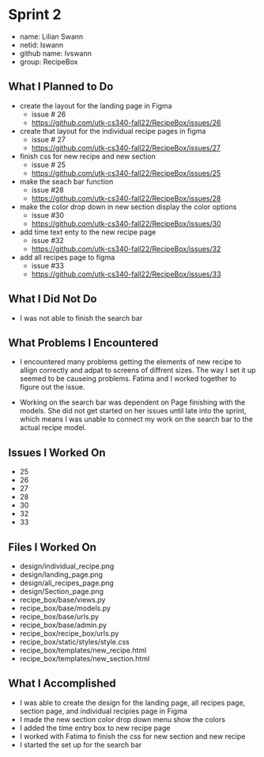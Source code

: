 # Sprint 2
- name: Lilian Swann
- netid: lswann
- github name: lvswann
- group: RecipeBox

## What I Planned to Do
- create the layout for the landing page in Figma
  - issue # 26
  - https://github.com/utk-cs340-fall22/RecipeBox/issues/26
- create that layout for the individual recipe pages in figma
  - issue # 27
  - https://github.com/utk-cs340-fall22/RecipeBox/issues/27
- finish css for new recipe and new section
  - issue # 25
  - https://github.com/utk-cs340-fall22/RecipeBox/issues/25
- make the seach bar function 
  - issue #28
  - https://github.com/utk-cs340-fall22/RecipeBox/issues/28
- make the color drop down in new section display the color options
  - issue #30
  - https://github.com/utk-cs340-fall22/RecipeBox/issues/30
- add time text enty to the new recipe page
  - issue #32
  - https://github.com/utk-cs340-fall22/RecipeBox/issues/32
- add all recipes page to figma
  - issue #33
  - https://github.com/utk-cs340-fall22/RecipeBox/issues/33



## What I Did Not Do
- I was not able to finish the search bar


## What Problems I Encountered
- I encountered many problems getting the elements of new recipe to allign correctly and 
adpat to screens of diffrent sizes. The way I set it up seemed to be causeing problems. Fatima 
and I worked together to figure out the issue.

- Working on the search bar was dependent on Page finishing with the models. She did not get started 
on her issues until late into the sprint, which means I was unable to connect my work on the search bar
to the actual recipe model.


## Issues I Worked On
- 25
- 26
- 27
- 28
- 30
- 32
- 33


## Files I Worked On
- design/individual_recipe.png
- design/landing_page.png
- design/all_recipes_page.png
- design/Section_page.png
- recipe_box/base/views.py
- recipe_box/base/models.py
- recipe_box/base/urls.py
- recipe_box/base/admin.py
- recipe_box/recipe_box/urls.py
- recipe_box/static/styles/style.css
- recipe_box/templates/new_recipe.html
- recipe_box/templates/new_section.html


## What I Accomplished 
- I was able to create the design for the landing page, all recipes page, section page, and individual recipies page in Figma
- I made the new section color drop down menu show the colors
- I added the time entry box to new recipe page
- I worked with Fatima to finish the css for new section and new recipe 
- I started the set up for the search bar
